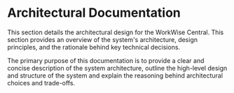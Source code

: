 # Architectural Documentation 
This section details the architectural design for the WorkWise Central. This section  provides an overview of the system's architecture, design principles, and the rationale behind key technical decisions.

The primary purpose of this documentation is to provide a clear and concise description of the system architecture, outline the high-level design and structure of the system and explain the reasoning behind architectural choices and trade-offs.
